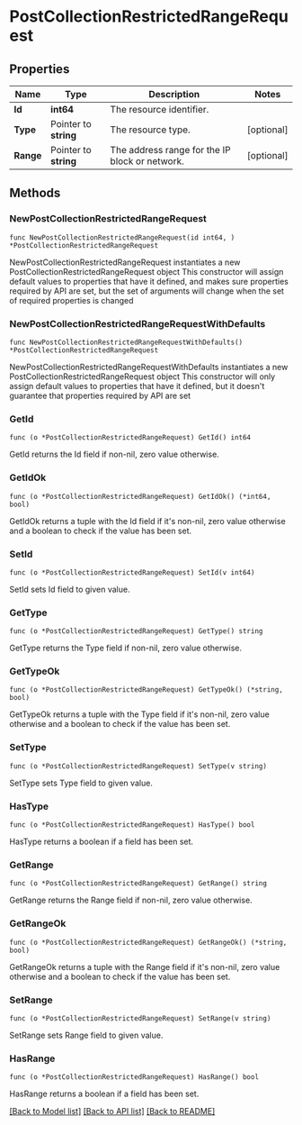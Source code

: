 # PostCollectionRestrictedRangeRequest

## Properties

Name | Type | Description | Notes
------------ | ------------- | ------------- | -------------
**Id** | **int64** | The resource identifier. | 
**Type** | Pointer to **string** | The resource type. | [optional] 
**Range** | Pointer to **string** | The address range for the IP block or network. | [optional] 

## Methods

### NewPostCollectionRestrictedRangeRequest

`func NewPostCollectionRestrictedRangeRequest(id int64, ) *PostCollectionRestrictedRangeRequest`

NewPostCollectionRestrictedRangeRequest instantiates a new PostCollectionRestrictedRangeRequest object
This constructor will assign default values to properties that have it defined,
and makes sure properties required by API are set, but the set of arguments
will change when the set of required properties is changed

### NewPostCollectionRestrictedRangeRequestWithDefaults

`func NewPostCollectionRestrictedRangeRequestWithDefaults() *PostCollectionRestrictedRangeRequest`

NewPostCollectionRestrictedRangeRequestWithDefaults instantiates a new PostCollectionRestrictedRangeRequest object
This constructor will only assign default values to properties that have it defined,
but it doesn't guarantee that properties required by API are set

### GetId

`func (o *PostCollectionRestrictedRangeRequest) GetId() int64`

GetId returns the Id field if non-nil, zero value otherwise.

### GetIdOk

`func (o *PostCollectionRestrictedRangeRequest) GetIdOk() (*int64, bool)`

GetIdOk returns a tuple with the Id field if it's non-nil, zero value otherwise
and a boolean to check if the value has been set.

### SetId

`func (o *PostCollectionRestrictedRangeRequest) SetId(v int64)`

SetId sets Id field to given value.


### GetType

`func (o *PostCollectionRestrictedRangeRequest) GetType() string`

GetType returns the Type field if non-nil, zero value otherwise.

### GetTypeOk

`func (o *PostCollectionRestrictedRangeRequest) GetTypeOk() (*string, bool)`

GetTypeOk returns a tuple with the Type field if it's non-nil, zero value otherwise
and a boolean to check if the value has been set.

### SetType

`func (o *PostCollectionRestrictedRangeRequest) SetType(v string)`

SetType sets Type field to given value.

### HasType

`func (o *PostCollectionRestrictedRangeRequest) HasType() bool`

HasType returns a boolean if a field has been set.

### GetRange

`func (o *PostCollectionRestrictedRangeRequest) GetRange() string`

GetRange returns the Range field if non-nil, zero value otherwise.

### GetRangeOk

`func (o *PostCollectionRestrictedRangeRequest) GetRangeOk() (*string, bool)`

GetRangeOk returns a tuple with the Range field if it's non-nil, zero value otherwise
and a boolean to check if the value has been set.

### SetRange

`func (o *PostCollectionRestrictedRangeRequest) SetRange(v string)`

SetRange sets Range field to given value.

### HasRange

`func (o *PostCollectionRestrictedRangeRequest) HasRange() bool`

HasRange returns a boolean if a field has been set.


[[Back to Model list]](../README.md#documentation-for-models) [[Back to API list]](../README.md#documentation-for-api-endpoints) [[Back to README]](../README.md)


